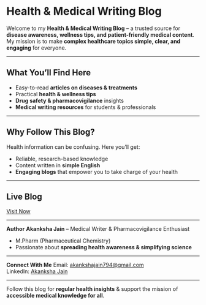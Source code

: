 # Health & Medical Writing Blog 

Welcome to my **Health & Medical Writing Blog** – a trusted source for **disease awareness, wellness tips, and patient-friendly medical content**.  
My mission is to make **complex healthcare topics simple, clear, and engaging** for everyone.  

---

## What You’ll Find Here
-  Easy-to-read **articles on diseases & treatments**  
-  Practical **health & wellness tips**  
- **Drug safety & pharmacovigilance** insights  
-  **Medical writing resources** for students & professionals  

---

##  Why Follow This Blog?
Health information can be confusing. Here you’ll get:  
- Reliable, research-based knowledge  
- Content written in **simple English**  
- **Engaging blogs** that empower you to take charge of your health  

---

##  Live Blog
 [Visit Now](https://YOUR-USERNAME.github.io)  

---

 **Author**
**Akanksha Jain** – Medical Writer & Pharmacovigilance Enthusiast  
- M.Pharm (Pharmaceutical Chemistry)  
- Passionate about **spreading health awareness & simplifying science**  

---

**Connect With Me**
 Email: akankshajain794@gmail.com  
 LinkedIn: [Akanksha Jain](https://www.linkedin.com/in/akanksha-jain09876)  

---

 Follow this blog for **regular health insights** & support the mission of **accessible medical knowledge for all**.
